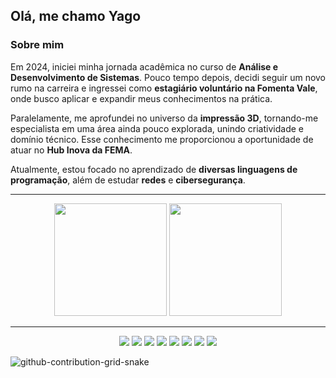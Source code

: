 ## Olá, me chamo Yago

### Sobre mim

Em 2024, iniciei minha jornada acadêmica no curso de **Análise e Desenvolvimento de Sistemas**. Pouco tempo depois, decidi seguir um novo rumo na carreira e ingressei como **estagiário voluntário na Fomenta Vale**, onde busco aplicar e expandir meus conhecimentos na prática.

Paralelamente, me aprofundei no universo da **impressão 3D**, tornando-me especialista em uma área ainda pouco explorada, unindo criatividade e domínio técnico. Esse conhecimento me proporcionou a oportunidade de atuar no **Hub Inova da FEMA**.

Atualmente, estou focado no aprendizado de **diversas linguagens de programação**, além de estudar **redes** e **cibersegurança**.

---
<div align="center">
  <img src="https://github-readme-stats.vercel.app/api?username=iKripto&show_icons=true&theme=tokyonight&count_private=true" height="180px"/>
  <img src="https://github-readme-stats.vercel.app/api/top-langs/?username=iKripto&layout=compact&theme=tokyonight" height="180px" />
</div>

---
<div align="center">
  <img src="https://img.shields.io/badge/HTML-E44D26?style=for-the-badge&logo=html5&logoColor=fff" />
  <img src="https://img.shields.io/badge/CSS-1572B6?style=for-the-badge&logo=css3&logoColor=fff" />
  <img src="https://img.shields.io/badge/JavaScript-F7DF1E?style=for-the-badge&logo=javascript&logoColor=000" />
  <img src="https://img.shields.io/badge/Python-3776AB?style=for-the-badge&logo=python&logoColor=fff" />
  <img src="https://img.shields.io/badge/C++-00599C?style=for-the-badge&logo=c%2B%2B&logoColor=fff" />
  <img src="https://img.shields.io/badge/Java-007396?style=for-the-badge&logo=java&logoColor=fff" />
  <img src="https://img.shields.io/badge/MongoDB-47A248?style=for-the-badge&logo=mongodb&logoColor=fff" />
  <img src="https://img.shields.io/badge/MySQL-4479A1?style=for-the-badge&logo=mysql&logoColor=fff" />
</div>

![github-contribution-grid-snake](https://github.com/user-attachments/assets/2571dc5d-0d28-4ab8-a65d-237ee82640c7)
